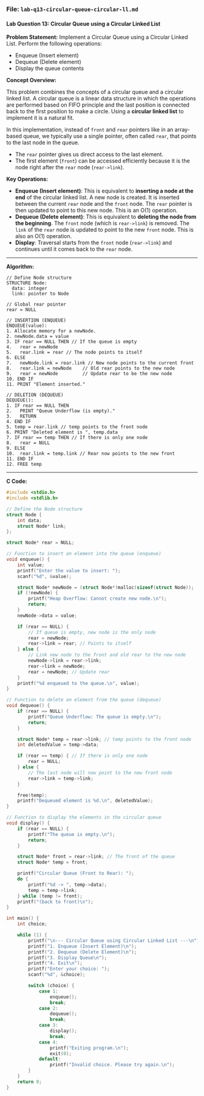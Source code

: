 ### **File: `lab-q13-circular-queue-circular-ll.md`**

#### **Lab Question 13: Circular Queue using a Circular Linked List**

**Problem Statement:**
Implement a Circular Queue using a Circular Linked List. Perform the following operations:
*   Enqueue (Insert element)
*   Dequeue (Delete element)
*   Display the queue contents

**Concept Overview:**

This problem combines the concepts of a circular queue and a circular linked list. A circular queue is a linear data structure in which the operations are performed based on FIFO principle and the last position is connected back to the first position to make a circle. Using a **circular linked list** to implement it is a natural fit.

In this implementation, instead of `front` and `rear` pointers like in an array-based queue, we typically use a single pointer, often called `rear`, that points to the last node in the queue.
*   The `rear` pointer gives us direct access to the last element.
*   The first element (`front`) can be accessed efficiently because it is the node right after the `rear` node (`rear->link`).

**Key Operations:**
*   **Enqueue (Insert element)**: This is equivalent to **inserting a node at the end** of the circular linked list. A new node is created. It is inserted between the current `rear` node and the `front` node. The `rear` pointer is then updated to point to this new node. This is an O(1) operation.
*   **Dequeue (Delete element)**: This is equivalent to **deleting the node from the beginning**. The `front` node (which is `rear->link`) is removed. The `link` of the `rear` node is updated to point to the new `front` node. This is also an O(1) operation.
*   **Display**: Traversal starts from the `front` node (`rear->link`) and continues until it comes back to the `rear` node.

---

**Algorithm:**

```
// Define Node structure
STRUCTURE Node:
  data: integer
  link: pointer to Node

// Global rear pointer
rear = NULL

// INSERTION (ENQUEUE)
ENQUEUE(value):
1. Allocate memory for a newNode.
2. newNode.data = value
3. IF rear == NULL THEN // If the queue is empty
4.   rear = newNode
5.   rear.link = rear // The node points to itself
6. ELSE
7.   newNode.link = rear.link // New node points to the current front
8.   rear.link = newNode    // Old rear points to the new node
9.   rear = newNode         // Update rear to be the new node
10. END IF
11. PRINT "Element inserted."

// DELETION (DEQUEUE)
DEQUEUE():
1. IF rear == NULL THEN
2.   PRINT "Queue Underflow (is empty)."
3.   RETURN
4. END IF
5. temp = rear.link // temp points to the front node
6. PRINT "Deleted element is ", temp.data
7. IF rear == temp THEN // If there is only one node
8.   rear = NULL
9. ELSE
10.  rear.link = temp.link // Rear now points to the new front
11. END IF
12. FREE temp
```

---

**C Code:**

```c
#include <stdio.h>
#include <stdlib.h>

// Define the Node structure
struct Node {
    int data;
    struct Node* link;
};

struct Node* rear = NULL;

// Function to insert an element into the queue (enqueue)
void enqueue() {
    int value;
    printf("Enter the value to insert: ");
    scanf("%d", &value);

    struct Node* newNode = (struct Node*)malloc(sizeof(struct Node));
    if (!newNode) {
        printf("Heap Overflow: Cannot create new node.\n");
        return;
    }
    newNode->data = value;

    if (rear == NULL) {
        // If queue is empty, new node is the only node
        rear = newNode;
        rear->link = rear; // Points to itself
    } else {
        // Link new node to the front and old rear to the new node
        newNode->link = rear->link;
        rear->link = newNode;
        rear = newNode; // Update rear
    }
    printf("%d enqueued to the queue.\n", value);
}

// Function to delete an element from the queue (dequeue)
void dequeue() {
    if (rear == NULL) {
        printf("Queue Underflow: The queue is empty.\n");
        return;
    }

    struct Node* temp = rear->link; // temp points to the front node
    int deletedValue = temp->data;

    if (rear == temp) { // If there is only one node
        rear = NULL;
    } else {
        // The last node will now point to the new front node
        rear->link = temp->link;
    }

    free(temp);
    printf("Dequeued element is %d.\n", deletedValue);
}

// Function to display the elements in the circular queue
void display() {
    if (rear == NULL) {
        printf("The queue is empty.\n");
        return;
    }

    struct Node* front = rear->link; // The front of the queue
    struct Node* temp = front;

    printf("Circular Queue (Front to Rear): ");
    do {
        printf("%d -> ", temp->data);
        temp = temp->link;
    } while (temp != front);
    printf("(back to front)\n");
}

int main() {
    int choice;

    while (1) {
        printf("\n--- Circular Queue using Circular Linked List ---\n");
        printf("1. Enqueue (Insert Element)\n");
        printf("2. Dequeue (Delete Element)\n");
        printf("3. Display Queue\n");
        printf("4. Exit\n");
        printf("Enter your choice: ");
        scanf("%d", &choice);

        switch (choice) {
            case 1:
                enqueue();
                break;
            case 2:
                dequeue();
                break;
            case 3:
                display();
                break;
            case 4:
                printf("Exiting program.\n");
                exit(0);
            default:
                printf("Invalid choice. Please try again.\n");
        }
    }
    return 0;
}
```
